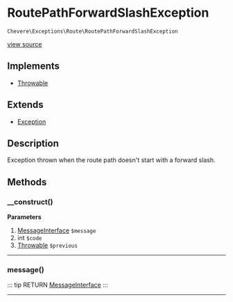 # RoutePathForwardSlashException

`Chevere\Exceptions\Route\RoutePathForwardSlashException`

[view source](https://github.com/chevere/chevere/blob/master/exceptions/Route/RoutePathForwardSlashException.php)

## Implements

- [Throwable](https://www.php.net/manual/class.throwable)
## Extends

- [Exception](../Core/Exception.md)

## Description

Exception thrown when the route path doesn't start with a forward slash.

## Methods

### __construct()

**Parameters**

1. [MessageInterface](../../Interfaces/Message/MessageInterface.md) `$message`
2. int `$code`
3. [Throwable](https://www.php.net/manual/class.throwable) `$previous`

---

### message()

::: tip RETURN
[MessageInterface](../../Interfaces/Message/MessageInterface.md)
:::


---


